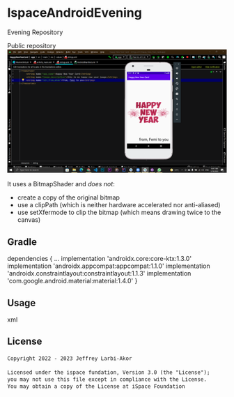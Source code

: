 # IspaceAndroidEvening
 Evening Repository

Public repository
![Screenshot](https://github.com/KingElias-1/iSpaceAndroid/blob/main/HappyNewYearCard/Screenshot%20(41).png)

It uses a BitmapShader and *does not*:
* create a copy of the original bitmap
* use a clipPath (which is neither hardware accelerated nor anti-aliased)
* use setXfermode to clip the bitmap (which means drawing twice to the canvas)

Gradle
------

dependencies {
    ...
    implementation 'androidx.core:core-ktx:1.3.0'
    implementation 'androidx.appcompat:appcompat:1.1.0'
    implementation 'androidx.constraintlayout:constraintlayout:1.1.3'
    implementation 'com.google.android.material:material:1.4.0'
}


Usage
-----
xml
 <ImageView
            android:id="@+id/image_view_dice_one"
            android:layout_width="wrap_content"
            android:layout_height="wrap_content"
            android:layout_weight="1"
            android:contentDescription="@string/str_image_desc_one"
            android:padding="@dimen/padding_eight"
            android:src="@drawable/dice_empty"
            tools:src="@drawable/dice5" />
		


License
-------

    Copyright 2022 - 2023 Jeffrey Larbi-Akor

    Licensed under the ispace fundation, Version 3.0 (the "License");
    you may not use this file except in compliance with the License.
    You may obtain a copy of the License at iSpace Foundation